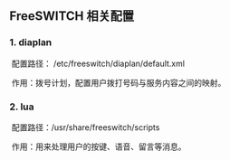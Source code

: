 ## FreeSWITCH 相关配置


### 1. diaplan

​		配置路径： /etc/freeswitch/diaplan/default.xml

​		作用：拨号计划，配置用户拨打号码与服务内容之间的映射。

### 2. lua

​		配置路径：/usr/share/freeswitch/scripts

​		作用：用来处理用户的按键、语音、留言等消息。